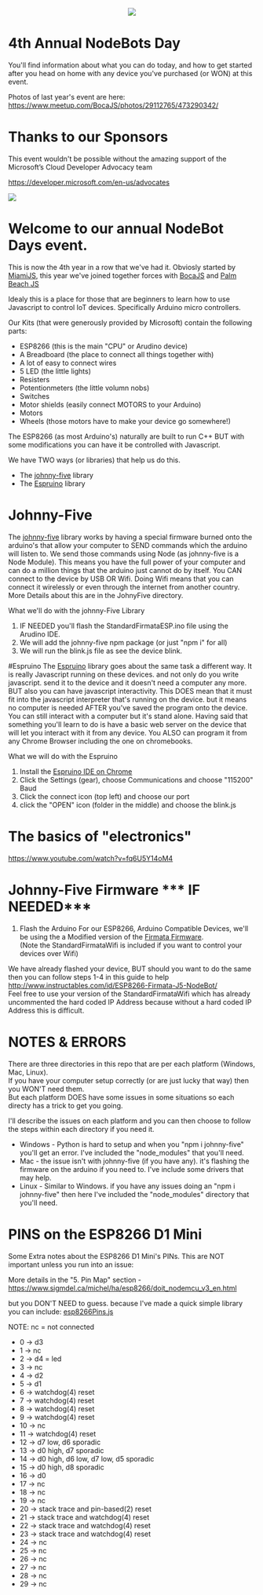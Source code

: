 <p align="center">
  <img src="http://nodebots.io/img/equation.png">
</p>

<h1>4th Annual NodeBots Day</h1>
You'll find information about what you can do today, and how to get started after you head on home with any device you've purchased (or WON) at this event.

Photos of last year's event are here: https://www.meetup.com/BocaJS/photos/29112765/473290342/

# Thanks to our Sponsors 
This event wouldn't be possible without the amazing support of the Microsoft’s Cloud Developer Advocacy team

https://developer.microsoft.com/en-us/advocates

<a href="https://twitter.com/azureadvocates"><img src="http://img-prod-cms-rt-microsoft-com.akamaized.net/cms/api/am/imageFileData/RE2qVsJ?ver=3f74"></a>


# Welcome to our annual  NodeBot Days event.

This is now the 4th year in a row that we've had it. Obviosly started by <a href="http://meetup.com/miamijs">MiamiJS</a>, this year we've joined together forces with <a href="https://meetup.com/BocaJS">BocaJS</a> and <a href="https://meetup.com/palm-beach-javascript">Palm Beach JS</a>

Idealy this is a place for those that are beginners to learn how to use Javascript to control IoT devices. Specifically Arduino micro controllers.

Our Kits (that were generously provided by Microsoft) contain the following parts:
- ESP8266 (this is the main "CPU" or Arudino device) 
- A Breadboard (the place to connect all things together with)
- A lot of easy to connect wires
- 5 LED (the little lights)
- Resisters
- Potentionmeters (the little volumn nobs)
- Switches
- Motor shields (easily connect MOTORS to your Arduino)
- Motors
- Wheels (those motors have to make your device go somewhere!)

The ESP8266 (as most Arduino's) naturally are built to run C++
BUT with some modifications you can have it be controlled with Javascript.

We have TWO ways (or libraries) that help us do this.
- The [johnny-five](http://johnny-five.io/) library
- The [Espruino](https://www.espruino.com/) library

# Johnny-Five

The [johnny-five](http://johnny-five.io/) library works by having a special firmware burned onto the arduino's that allow your computer to SEND commands which the arduino will listen to. We send those commands using Node (as johnny-five is a Node Module). This means you have the full power of your computer and can do a million things that the arduino just cannot do by itself. You CAN connect to the device by USB OR Wifi. Doing Wifi means that you can connect it wirelessly or even through the internet from another country. More Details about this are in the JohnyFive directory.

What we'll do with the johnny-Five Library
1) IF NEEDED you'll flash the  StandardFirmataESP.ino file using the Arudino IDE.
2) We will add the johnny-five npm package (or just "npm i" for all)
3) We will run the blink.js file as see the device blink.

#Espruino
The [Espruino](https://www.espruino.com/) library goes about the same task a different way. It is really Javascript running on these devices. and not only do you write javascript. send it to the device and it doesn't need a computer any more. BUT also you can have javascript interactivity. This DOES mean that it must fit into the javascript interpreter that's running on the device. but it means no computer is needed AFTER you've saved the program onto the device. You can still interact with a computer but it's stand alone. Having said that something you'll learn to do is have a basic web server on the device that will let you interact with it from any device. You ALSO can program it from any Chrome Browser including the one on chromebooks.

What we will do with the Espruino
1) Install the [Espruino IDE on Chrome](https://chrome.google.com/webstore/detail/espruino-web-ide/bleoifhkdalbjfbobjackfdifdneehpo)
2) Click the Settings (gear), choose Communications and choose "115200" Baud
3) Click the connect icon (top left) and choose our port
4) click the "OPEN" icon (folder in the middle) and choose the blink.js



# The basics of "electronics" 
https://www.youtube.com/watch?v=fq6U5Y14oM4




# Johnny-Five Firmware *** IF NEEDED***

1) Flash the Arduino
For our ESP8266, Arduino Compatible Devices, we'll be using the a Modified version of the <a href="tree/master/ESP8266%20Firmware/StandardFirmata-ESP8266-USB">Firmata Firmware</a>.<br/>
(Note the StandardFirmataWifi is included if you want to control your devices over Wifi)<br/>

We have already flashed your device, BUT should you want to do the same then you can follow steps 1-4 in this guide to help http://www.instructables.com/id/ESP8266-Firmata-J5-NodeBot/<br/>
Feel free to use your version of the StandardFirmataWifi which has already uncommented the hard coded IP Address because without a hard coded IP Address this is difficult.<BR>


# NOTES & ERRORS
There are three directories in this repo that are per each platform (Windows, Mac, Linux).<br/>
If you have your computer setup correctly (or are just lucky that way) then you WON'T need them.<br/>
But each platform DOES have some issues in some situations so each directy has a trick to get you going.<br/>

I'll describe the issues on each platform and you can then choose to follow the steps within each directory if you need it.
- Windows - Python is hard to setup and when you "npm i johnny-five" you'll get an error. I've included the "node_modules" that you'll need.
- Mac - the issue isn't with johnny-five (if you have any). it's flashing the firmware on the arduino if you need to. I've include some drivers that may help.
- Linux - Similar to Windows. if you have any issues doing an "npm i johnny-five" then here I've included the "node_modules" directory that you'll need.



# PINS on the ESP8266 D1 Mini 
Some Extra notes about the ESP8266 D1 Mini's PINs. This are NOT important unless you run into an issue:<br/>

More details in the "5. Pin Map" section - https://www.sigmdel.ca/michel/ha/esp8266/doit_nodemcu_v3_en.html

but you DON'T NEED to guess. because I've made a quick simple library you can include: [esp8266Pins.js](esp8266Pins.js)

NOTE: nc = not connected<br/>

- 0 -> d3
- 1 -> nc
- 2 -> d4 = led
- 3 -> nc
- 4 -> d2
- 5 -> d1
- 6 -> watchdog(4) reset
- 7 -> watchdog(4) reset
- 8 -> watchdog(4) reset
- 9 -> watchdog(4) reset
- 10 -> nc
- 11 -> watchdog(4) reset
- 12 -> d7 low, d6 sporadic
- 13 -> d0 high, d7 sporadic
- 14 -> d0 high, d6 low, d7 low, d5 sporadic
- 15 -> d0 high, d8 sporadic
- 16 -> d0
- 17 -> nc
- 18 -> nc
- 19 -> nc
- 20 -> stack trace and pin-based(2) reset
- 21 -> stack trace and watchdog(4) reset
- 22 -> stack trace and watchdog(4) reset
- 23 -> stack trace and watchdog(4) reset
- 24 -> nc
- 25 -> nc
- 26 -> nc
- 27 -> nc
- 28 -> nc
- 29 -> nc

